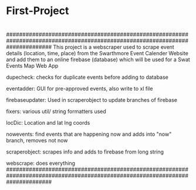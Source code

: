 # First-Project
# 
#
##############################################################################################################################
This project is a webscraper used to scrape event details (location, time, place) from the Swarthmore Event Calender Website and add them to an online firebase (database) which will be used for a Swat Events Map Web App 

dupecheck: checks for duplicate events before adding to database

eventadder: GUI for pre-approved events, also write to xl file

firebaseupdater: Used in scraperobject to update branches of firebase

fixers: various util/ string formatters used

locDic: Location and lat lng coords

nowevents: find events that are happening now and adds into "now" branch, removes not now

scraperobject: scrapes info and adds to firebase from long string

webscrape: does everything
##############################################################################################################################
#
#
